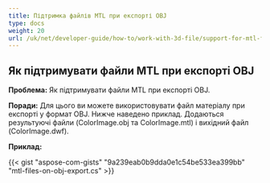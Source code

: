 ```yaml
---
title: Підтримка файлів MTL при експорті OBJ
type: docs
weight: 20
url: /uk/net/developer-guide/how-to/work-with-3d-file/support-for-mtl-files-on-obj-export/
---
```



## **Як підтримувати файли MTL при експорті OBJ**

**Проблема:** Як підтримувати файли MTL при експорті OBJ.

**Поради:** Для цього ви можете використовувати файл матеріалу при експорті у формат OBJ. Нижче наведено приклад. Додаються результуючі файли (ColorImage.obj та ColorImage.mtl) і вихідний файл (ColorImage.dwf).

**Приклад:**

{{< gist "aspose-com-gists" "9a239eab0b9dda0e1c54be533ea399bb" "mtl-files-on-obj-export.cs" >}}
